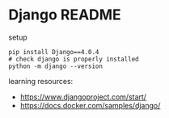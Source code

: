 # Django README
setup
```
pip install Django==4.0.4
# check django is properly installed
python -m django --version
```
learning resources:
- https://www.djangoproject.com/start/
- https://docs.docker.com/samples/django/